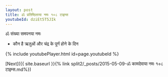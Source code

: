```yaml
---
layout: post
title: ॐ प्रतिष्ठिताया नमः १०८ टाइम्स
youtubeId: dziEt5T5JIk
---
```

 
 
 ॐ संख्या समपनया नमः  
 
 -  कौन है ऋतुओं और चंद्र के पूर्ण होने के दिन 
 
  
 
  
 
 
 
 
 
 


{% include youtubePlayer.html id=page.youtubeId %}
 
[Next]({{ site.baseurl }}{% link  split2/_posts/2015-05-09-ॐ कामदेवाया नमः १०८ टाइम्स.md%})
 

